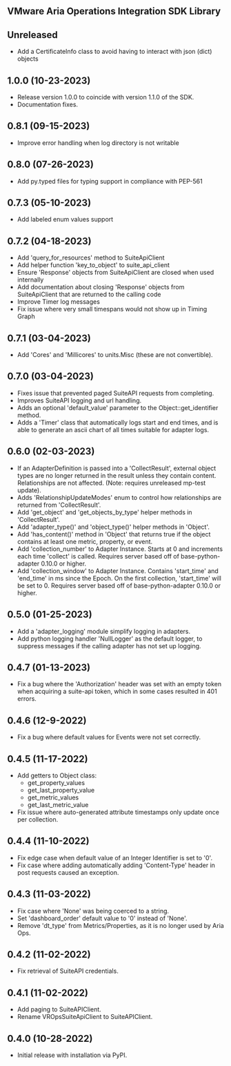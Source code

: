 VMware Aria Operations Integration SDK Library
----------------------------------------------
## Unreleased
* Add a CertificateInfo class to avoid having to interact with json (dict) objects

## 1.0.0 (10-23-2023)
* Release version 1.0.0 to coincide with version 1.1.0 of the SDK.
* Documentation fixes.

## 0.8.1 (09-15-2023)
* Improve error handling when log directory is not writable

## 0.8.0 (07-26-2023)
* Add py.typed files for typing support in compliance with PEP-561

## 0.7.3 (05-10-2023)
* Add labeled enum values support  
  
## 0.7.2 (04-18-2023)
* Add 'query_for_resources' method to SuiteApiClient
* Add helper function 'key_to_object' to suite_api_client
* Ensure 'Response' objects from SuiteApiClient are closed when used internally
* Add documentation about closing 'Response' objects from SuiteApiClient that are 
  returned to the calling code
* Improve Timer log messages 
* Fix issue where very small timespans would not show up in Timing Graph

## 0.7.1 (03-04-2023)
* Add 'Cores' and 'Millicores' to units.Misc (these are not convertible).

## 0.7.0 (03-04-2023)
* Fixes issue that prevented paged SuiteAPI requests from completing.
* Improves SuiteAPI logging and url handling.
* Adds an optional 'default_value' parameter to the Object::get_identifier method.
* Adds a 'Timer' class that automatically logs start and end times, and is able
  to generate an ascii chart of all times suitable for adapter logs.

## 0.6.0 (02-03-2023)
* If an AdapterDefinition is passed into a 'CollectResult', external object types
  are no longer returned in the result unless they contain content. Relationships
  are not affected. (Note: requires unreleased mp-test update).
* Adds 'RelationshipUpdateModes' enum to control how relationships are returned from 
  'CollectResult'.
* Add 'get_object' and 'get_objects_by_type' helper methods in 'CollectResult'.
* Add 'adapter_type()' and 'object_type()' helper methods in 'Object'.
* Add 'has_content()' method in 'Object' that returns true if the object contains 
  at least one metric, property, or event.
* Add 'collection_number' to Adapter Instance. Starts at 0 and increments each time 
  'collect' is called. Requires server based off of base-python-adapter 0.10.0 or 
  higher.
* Add 'collection_window' to Adapter Instance. Contains 'start_time' and 'end_time' 
  in ms since the Epoch. On the first collection, 'start_time' will be set to 0. 
  Requires server based off of base-python-adapter 0.10.0 or higher.

## 0.5.0 (01-25-2023)
* Add a 'adapter_logging' module simplify logging in adapters.
* Add python logging handler 'NullLogger' as the default logger, to suppress 
  messages if the calling adapter has not set up logging.

## 0.4.7 (01-13-2023)
* Fix a bug where the 'Authorization' header was set with an empty token when 
  acquiring a suite-api token, which in some cases resulted in 401 errors.

## 0.4.6 (12-9-2022)
* Fix a bug where default values for Events were not set correctly.

## 0.4.5 (11-17-2022)
* Add getters to Object class:
  - get_property_values
  - get_last_property_value
  - get_metric_values
  - get_last_metric_value
* Fix issue where auto-generated attribute timestamps only update once per collection.

## 0.4.4 (11-10-2022)
* Fix edge case when default value of an Integer Identifier is set to '0'.
* Fix case where adding automatically adding 'Content-Type' header in post requests caused an exception.

## 0.4.3 (11-03-2022)
* Fix case where 'None' was being coerced to a string.
* Set 'dashboard_order' default value to '0' instead of 'None'.
* Remove 'dt_type' from Metrics/Properties, as it is no longer used by Aria Ops.

## 0.4.2 (11-02-2022)
* Fix retrieval of SuiteAPI credentials.

## 0.4.1 (11-02-2022)
* Add paging to SuiteAPIClient.
* Rename VROpsSuiteApiClient to SuiteAPIClient.

## 0.4.0 (10-28-2022)
* Initial release with installation via PyPI.
